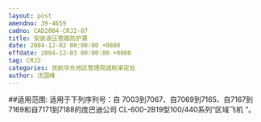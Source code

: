 ```yaml
---
layout: post
amendno: 39-4659
cadno: CAD2004-CRJ2-07
title: 安装液压管路防护罩
date: 2004-12-02 00:00:00 +0800
effdate: 2004-12-03 00:00:00 +0800
tag: CRJ2
categories: 民航华东地区管理局适航审定处
author: 沈国峰
---
```


##适用范围:
适用于下列序列号：自 7003到7067、自7069到7165、自7167到7169和自7171到7188的庞巴迪公司 CL-600-2B19型100/440系列“区域飞机 ”。


